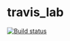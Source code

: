 # travis_lab

[![Build status](https://travis-ci.org/jofas/travis_lab.svg?master)](https://travis-ci.org/jofas)
